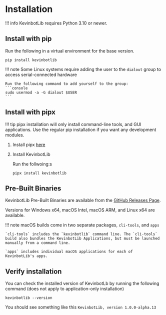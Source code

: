 # Installation

!!! info
    KevinbotLib requires Python 3.10 or newer.

## Install with pip

Run the following in a virtual environment for the base version.

```console
pip install kevinbotlib
```

!!! note
    Some Linux systems require adding the user to the `dialout` group to access serial-connected hardware

    Run the following command to add yourself to the group:
    ```console
    sudo usermod -a -G dialout $USER
    ```

## Install with pipx

!!! tip
    pipx installation will only install command-line tools, and GUI applications.
    Use the regular pip installation if you want any development modules.

1. Install pipx [here](https://pipx.pypa.io/latest/installation/)
2. Install KevinbotLib

    Run the follwoing:s
    ```console
    pipx install kevinbotlib
    ```

## Pre-Built Binaries

KevinbotLib Pre-Built Binaries are available from the [GitHub Releases Page](https://github.com/meowmeowahr/kevinbotlib/releases).

Versions for Windows x64, macOS Intel, macOS ARM, and Linux x64 are available.

!!! note
    macOS builds come in two separate packages, `cli-tools`, and `apps`
    
    `cli-tools` includes the `kevinbotlib` command line. The `cli-tools` build also bundles the KevinbotLib Applications, but must be launched manually from a command line.
    
    `apps` includes individual macOS applications for each of KevinbotLib's apps.

## Verify installation

You can check the installed version of KevinbotLb by running the following command (does not apply to application-only installation)

```console
kevinbotlib --version
```

You should see something like this `KevinbotLib, version 1.0.0-alpha.13`
